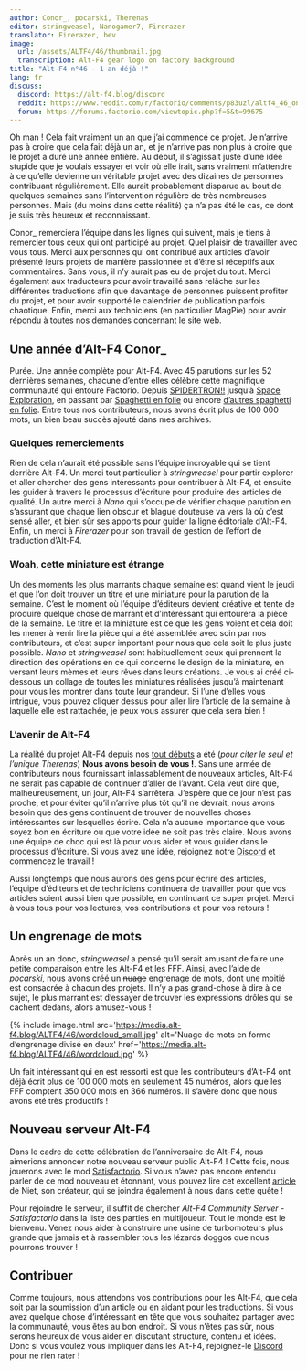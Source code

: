 ```yaml
---
author: Conor_, pocarski, Therenas
editor: stringweasel, Nanogamer7, Firerazer
translator: Firerazer, bev
image:
  url: /assets/ALTF4/46/thumbnail.jpg
  transcription: Alt-F4 gear logo on factory background
title: "Alt-F4 n°46 - 1 an déjà !"
lang: fr
discuss:
  discord: https://alt-f4.blog/discord
  reddit: https://www.reddit.com/r/factorio/comments/p83uzl/altf4_46_one_year_and_counting/
  forum: https://forums.factorio.com/viewtopic.php?f=5&t=99675
---
```


Oh man ! Cela fait vraiment un an que j’ai commencé ce projet. Je n’arrive pas à croire que cela fait déjà un an, et je n’arrive pas non plus à croire que le projet a duré une année entière. Au début, il s’agissait juste d’une idée stupide que je voulais essayer et voir où elle irait, sans vraiment m’attendre à ce qu’elle devienne un véritable projet avec des dizaines de personnes contribuant régulièrement. Elle aurait probablement disparue au bout de quelques semaines sans l’intervention régulière de très nombreuses personnes. Mais (du moins dans cette réalité) ça n’a pas été le cas, ce dont je suis très heureux et reconnaissant.

Conor_ remerciera l’équipe dans les lignes qui suivent, mais je tiens à remercier tous ceux qui ont participé au projet. Quel plaisir de travailler avec vous tous. Merci aux personnes qui ont contribué aux articles d’avoir présenté leurs projets de manière passionnée et d’être si réceptifs aux commentaires. Sans vous, il n’y aurait pas eu de projet du tout. Merci également aux traducteurs pour avoir travaillé sans relâche sur les différentes traductions afin que davantage de personnes puissent profiter du projet, et pour avoir supporté le calendrier de publication parfois chaotique. Enfin, merci aux techniciens (en particulier MagPie) pour avoir répondu à toutes nos demandes concernant le site web.

## Une année d’Alt-F4 <author>Conor_</author>

Purée. Une année complète pour Alt-F4. Avec 45 parutions sur les 52 dernières semaines, chacune d’entre elles célèbre cette magnifique communauté qui entoure Factorio. Depuis [SPIDERTRON!!](https://alt-f4.blog/fr/ALTF4-2/) jusqu’à [Space Exploration](https://alt-f4.blog/fr/ALTF4-14/#pr%C3%A9sentation-de-mod--space-exploration-ironic-toblerone), en passant par [Spaghetti en folie](https://alt-f4.blog/fr/ALTF4-23/) ou encore [d’autres spaghetti en folie](https://alt-f4.blog/fr/ALTF4-24/). Entre tous nos contributeurs, nous avons écrit plus de 100 000 mots, un bien beau succès ajouté dans mes archives.

### Quelques remerciements

Rien de cela n’aurait été possible sans l’équipe incroyable qui se tient derrière Alt-F4. Un merci tout particulier à *stringweasel* pour partir explorer et aller chercher des gens intéressants pour contribuer à Alt-F4, et ensuite les guider à travers le processus d’écriture pour produire des articles de qualité. Un autre merci à *Nano* qui s’occupe de vérifier chaque parution en s’assurant que chaque lien obscur et blague douteuse va vers là où c’est sensé aller, et bien sûr ses apports pour guider la ligne éditoriale d’Alt-F4. Enfin, un merci à *Firerazer* pour son travail de gestion de l’effort de traduction d’Alt-F4.

### Woah, cette miniature est étrange

Un des moments les plus marrants chaque semaine est quand vient le jeudi et que l’on doit trouver un titre et une miniature pour la parution de la semaine. C’est le moment où l’équipe d’éditeurs devient créative et tente de produire quelque chose de marrant et d’intéressant qui entourera la pièce de la semaine. Le titre et la miniature est ce que les gens voient et cela doit les mener à venir lire la pièce qui a été assemblée avec soin par nos contributeurs, et c’est super important pour nous que cela soit le plus juste possible. *Nano* et *stringweasel* sont habituellement ceux qui prennent la direction des opérations en ce qui concerne le design de la miniature, en versant leurs mèmes et leurs rêves dans leurs créations. Je vous ai créé ci-dessous un collage de toutes les miniatures réalisées jusqu’à maintenant pour vous les montrer dans toute leur grandeur. Si l’une d’elles vous intrigue, vous pouvez cliquer dessus pour aller lire l’article de la semaine à laquelle elle est rattachée, je peux vous assurer que cela sera bien !

<p></p>

<div id="grid" class="center flex flex-wrap flex-center">

<script>
var x ="", i;
for (i=45; i>0; i--) {
  x = x + "<div class='image' style='max-width: 150px; margin: 5px;'><a href='https://alt-f4.blog/fr/ALTF4-" + i + "/' target='_blank'><img src='https://alt-f4.blog/assets/ALTF4/" + i + "/thumbnail.jpg' alt='Miniature du Alt-F4 n°" + i + "'></div>";
}
document.getElementById("grid").innerHTML = x;
</script>

</div>
<p></p>

### L’avenir de Alt-F4

La réalité du projet Alt-F4 depuis nos [tout débuts](https://alt-f4.blog/fr/ALTF4-1/) a été (*pour citer le seul et l’unique Therenas*) **Nous avons besoin de vous !**. Sans une armée de contributeurs nous fournissant inlassablement de nouveaux articles, Alt-F4 ne serait pas capable de continuer d’aller de l’avant. Cela veut dire que, malheureusement, un jour, Alt-F4 s’arrêtera. J’espère que ce jour n’est pas proche, et pour éviter qu’il n’arrive plus tôt qu’il ne devrait, nous avons besoin que des gens continuent de trouver de nouvelles choses intéressantes sur lesquelles écrire. Cela n’a aucune importance que vous soyez bon en écriture ou que votre idée ne soit pas très claire. Nous avons une équipe de choc qui est là pour vous aider et vous guider dans le processus d’écriture. Si vous avez une idée, rejoignez notre [Discord](https://alt-f4.blog/discord) et commencez le travail !

Aussi longtemps que nous aurons des gens pour écrire des articles, l’équipe d’éditeurs et de techniciens continuera de travailler pour que vos articles soient aussi bien que possible, en continuant ce super projet. Merci à vous tous pour vos lectures, vos contributions et pour vos retours !

## Un engrenage de mots

Après un an donc, *stringweasel* a pensé qu’il serait amusant de faire une petite comparaison entre les Alt-F4 et les FFF. Ainsi, avec l’aide de *pocarski*, nous avons créé un ~~nuage~~ engrenage de mots, dont une moitié est consacrée à chacun des projets. Il n’y a pas grand-chose à dire à ce sujet, le plus marrant est d’essayer de trouver les expressions drôles qui se cachent dedans, alors amusez-vous !

{% include image.html src='https://media.alt-f4.blog/ALTF4/46/wordcloud_small.jpg' alt='Nuage de mots en forme d’engrenage divisé en deux' href='https://media.alt-f4.blog/ALTF4/46/wordcloud.jpg' %}

Un fait intéressant qui en est ressorti est que les contributeurs d’Alt-F4 ont déjà écrit plus de 100 000 mots en seulement 45 numéros, alors que les FFF comptent 350 000 mots en 366 numéros. Il s’avère donc que nous avons été très productifs !

## Nouveau serveur Alt-F4

Dans le cadre de cette célébration de l’anniversaire de Alt-F4, nous aimerions annoncer notre nouveau serveur public Alt-F4 ! Cette fois, nous jouerons avec le mod [Satisfactorio](https://mods.factorio.com/mod/Satisfactorio). Si vous n’avez pas encore entendu parler de ce mod nouveau et étonnant, vous pouvez lire cet excellent [article](https://alt-f4.blog/fr/ALTF4-45/) de Niet, son créateur, qui se joindra également à nous dans cette quête !

Pour rejoindre le serveur, il suffit de chercher *Alt-F4 Community Server - Satisfactorio* dans la liste des parties en multijoueur. Tout le monde est le bienvenu. Venez nous aider à construire une usine de turbomoteurs plus grande que jamais et à rassembler tous les lézards doggos que nous pourrons trouver !

## Contribuer

Comme toujours, nous attendons vos contributions pour les Alt-F4, que cela soit par la soumission d’un article ou en aidant pour les traductions. Si vous avez quelque chose d’intéressant en tête que vous souhaitez partager avec la communauté, vous êtes au bon endroit. Si vous n’êtes pas sûr, nous serons heureux de vous aider en discutant structure, contenu et idées. Donc si vous voulez vous impliquer dans les Alt-F4, rejoignez-le [Discord](https://discord.gg/nxnCFkb) pour ne rien rater !
